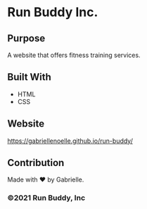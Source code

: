 # Run Buddy Inc.

## Purpose
A website that offers fitness training services.

## Built With
* HTML
* CSS

## Website
https://gabriellenoelle.github.io/run-buddy/

## Contribution
Made with ❤️ by Gabrielle.

### ©️2021 Run Buddy, Inc 
